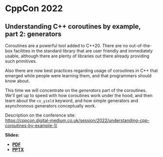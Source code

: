 # CppCon 2022

## Understanding C++ coroutines by example,<br>part 2: generators

Coroutines are a powerful tool added to C++20. There are no out-of-the-box facilities in the standard library that are user friendly and immediately usable, although there are plenty of libraries out there already providing such primitives.

Also there are now best practices regarding usage of coroutines in C++ that emerged while people were learning them, and that programmers should know about.

This time we will concentrate on the _generators_ part of the coroutines.\
We'll get up to speed with how coroutines work under the hood, and then learn about the `co_yield` keyword, and how simple generators and asynchronous generators conceptually work.

Description on the conference site:\
[https://cppcon.digital-medium.co.uk/<wbr>session/<wbr>2022/<wbr>understanding-cpp-coroutines-by-example-1/](https://cppcon.digital-medium.co.uk/session/2022/understanding-cpp-coroutines-by-example-1/)

**Slides:**
* **[PDF](Understanding%20C++%20coroutines%20by%20example%202-generators.pdf)**
* **[PPTX](Understanding%20C++%20coroutines%20by%20example%202-generators.pptx)**
